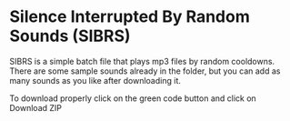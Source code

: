 # Silence Interrupted By Random Sounds (SIBRS)

SIBRS is a simple batch file that plays mp3 files by random cooldowns. There are some sample sounds already in the folder, but you can add as many sounds as you like after downloading it.

To download properly click on the green code button and click on Download ZIP
 
